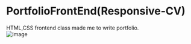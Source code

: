 # PortfolioFrontEnd(Responsive-CV)
HTML,CSS frontend class made me to write portfolio.  
![image](https://github.com/aye-nyeinSan/portfoliofrontEnd/assets/56792505/7b099a2d-cebb-4324-b657-0bfb2a295424)  


